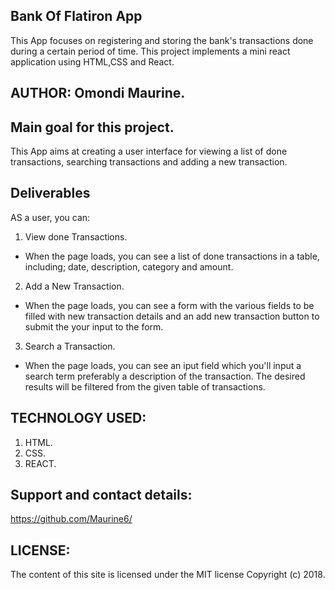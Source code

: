## Bank Of Flatiron App
This App focuses on registering and storing the bank's transactions done during a certain  period of time. This project implements a mini react application using HTML,CSS and React.

## AUTHOR: Omondi Maurine.

## Main goal for this project.
This App aims at creating a user interface for viewing a list of done transactions, searching transactions and adding a new transaction.

## Deliverables
AS a user, you can:

1. View done Transactions.
- When the page loads, you can see a list of done transactions in a table, including; date, description, category and amount.

2. Add a New Transaction.
- When the page loads, you can see a form with the various fields to be filled with new transaction details and an add new transaction button to submit the your input to the form.

3. Search a Transaction.
- When the page loads, you can see an iput field which you'll input a search term preferably a description of the transaction. The desired results will be filtered from the given table of transactions.


## TECHNOLOGY USED:
1. HTML.
2. CSS.
3. REACT.

## Support and contact details:
https://github.com/Maurine6/

## LICENSE:
The content of this site is licensed under the MIT license
Copyright (c) 2018.




